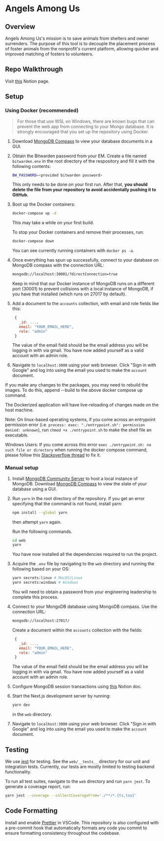 # Angels Among Us

## Overview

Angels Among Us's mission is to save animals from shelters and owner surrenders. The purpose of this tool is to decouple the placement process of foster animals from the nonprofit's current platform, allowing quicker and improved matching of fosters to volunteers.

## Repo Walkthrough

Visit [this](https://www.notion.so/gtbitsofgood/Repo-Walkthrough-64fad02c388449bfafddede9870ca190) Notion page.

## Setup

### Using Docker (recommended)

> For those that use WSL on Windows, there are known bugs that can prevent the web app from connecting to your Mongo database. It is strongly encouraged that you set up the repository using Docker.

1. Download [MongoDB Compass](https://www.mongodb.com/try/download/compass#compass) to view your database documents in a GUI.

2. Obtain the Bitwarden password from your EM. Create a file named `bitwarden.env` in the root directory of the respository and fill it with the following contents:

   ```zsh
   BW_PASSWORD=<provided bitwarden password>
   ```

   This only needs to be done on your first run. After that, **you should delete the file from your repository to avoid accidentally pushing it to GitHub.**

3. Boot up the Docker containers:

   ```zsh
   docker-compose up -d
   ```

   This may take a while on your first build.

   To stop your Docker containers and remove their processes, run:

   ```zsh
   docker-compose down
   ```

   You can see currently running containers with `docker ps -a`.

4. Once everything has spun up successfully, connect to your database on MongoDB compass with the connection URL:

   ```zsh
   mongodb://localhost:30001/?directConnection=true
   ```

   Keep in mind that our Docker instance of MongoDB runs on a different port (30001) to prevent collisions with a local instance of MongoDB, if you have that installed (which runs on 27017 by default).

5. Add a document to the `accounts` collection, with email and role fields like this:

   ```js
    {
      _id: ...,
      email: "YOUR_EMAIL_HERE",
      role: "admin"
    }
   ```

   The value of the email field should be the email address you will be logging in with via gmail. You have now added yourself as a valid account with an admin role.

6. Navigate to `localhost:3000` using your web browser. Click "Sign in with Google" and log into using the email you used to make the `account` document.

If you make any changes to the packages, you may need to rebuild the images. To do this, append --build to the above docker compose up command.

The Dockerized application will have live-reloading of changes made on the host machine.

Note: On linux-based operating systems, if you come across an entrypoint permission error (i.e. `process: exec: "./entrypoint.sh": permission denied: unknown`), run `chmod +x ./entrypoint.sh` to make the shell file an executable.

Windows Users: If you come across this error `exec ./entrypoint.sh: no such file or directory` when running the docker compose command, please follow this [Stackoverflow thread](https://stackoverflow.com/questions/40452508/docker-error-on-an-entrypoint-script-no-such-file-or-directory) to fix it.

### Manual setup

1. Install [MongoDB Community Server](https://www.mongodb.com/docs/manual/administration/install-community/) to host a local instance of MongoDB. Download [MongoDB Compass](https://www.mongodb.com/try/download/compass#compass) to view the state of your database using a GUI.

2. Run `yarn` in the root directory of the repository. If you get an error specifying that the command is not found, install yarn:

   ```zsh
   npm install --global yarn
   ```

   then attempt `yarn` again.

   Run the following commands.

   ```zsh
   cd web
   yarn
   ```

   You have now installed all the dependencies required to run the project.

3. Acquire the `.env` file by navigating to the `web` directory and running the following based on your OS:

   ```zsh
   yarn secrets:linux # MacOS/Linux
   yarn secrets:windows # Windows
   ```

   You will need to obtain a password from your engineering leadership to complete this process.

4. Connect to your MongoDB database using MongoDB compass. Use the connection URL:

   ```zsh
   mongodb://localhost:27017/
   ```

   Create a document within the `accounts` collection with the fields:

   ```js
    {
      _id: ...,
      email: "YOUR_EMAIL_HERE",
      role: "admin"
    }
   ```

   The value of the email field should be the email address you will be logging in with via gmail. You have now added yourself as a valid account with an admin role.

5. Configure MongoDB session transactions using [this](https://www.notion.so/gtbitsofgood/MongoDB-Transactions-Setup-42d280055f3b45beb6cea350882ab7b9?pvs=4) Notion doc.

6. Start the Next.js development server by running:

   ```zsh
   yarn dev
   ```

   in the `web` directory.

7. Navigate to `localhost:3000` using your web browser. Click "Sign in with Google" and log into using the email you used to make the `account` document.

## Testing

We use [jest](https://jestjs.io/docs/getting-started) for testing. See the `web/__tests__` directory for our unit and integration tests. Currently, our tests are mostly limited to testing backend functionality.

To run all test suites, navigate to the `web` directory and run `yarn jest`. To generate a coverage report, run:

```zsh
yarn jest --coverage --collectCoverageFrom='./**/*.{ts,tsx}'
```

## Code Formatting

Install and enable [Prettier](https://marketplace.visualstudio.com/items?itemName=esbenp.prettier-vscode) in VSCode. This repository is also configured with a pre-commit hook that automatically formats any code you commit to ensure formatting consistency throughout the codebase.
